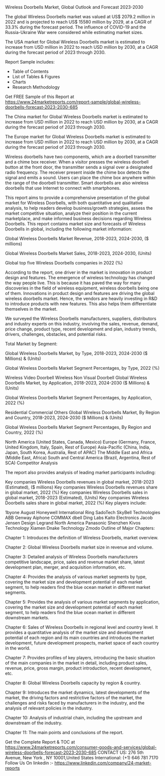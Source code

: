 Wireless Doorbells Market, Global Outlook and Forecast 2023-2030

The global Wireless Doorbells market was valued at US$ 2079.2 million in 2022 and is projected to reach US$ 15580 million by 2029, at a CAGR of 33.3% during the forecast period. The influence of COVID-19 and the Russia-Ukraine War were considered while estimating market sizes.

The USA market for Global Wireless Doorbells market is estimated to increase from USD million in 2022 to reach USD million by 2030, at a CAGR during the forecast period of 2023 through 2030.

Report Sample includes:
- Table of Contents
- List of Tables & Figures
- Charts
- Research Methodology

Get FREE Sample of this Report at https://www.24marketreports.com/report-sample/global-wireless-doorbells-forecast-2023-2030-685

The China market for Global Wireless Doorbells market is estimated to increase from USD million in 2022 to reach USD million by 2030, at a CAGR during the forecast period of 2023 through 2030.

The Europe market for Global Wireless Doorbells market is estimated to increase from USD million in 2022 to reach USD million by 2030, at a CAGR during the forecast period of 2023 through 2030.

Wireless doorbells have two components, which are a doorbell transmitter and a chime box receiver. When a visitor presses the wireless doorbell button at the front door, the transmitter sends a signal over a designated radio frequency. The receiver present inside the chime box detects the signal and emits a sound. Users can place the chime box anywhere within the range of the doorbell transmitter. Smart doorbells are also wireless doorbells that use Internet to connect with smartphones.

This report aims to provide a comprehensive presentation of the global market for Wireless Doorbells, with both quantitative and qualitative analysis, to help readers develop business/growth strategies, assess the market competitive situation, analyze their position in the current marketplace, and make informed business decisions regarding Wireless Doorbells. This report contains market size and forecasts of Wireless Doorbells in global, including the following market information:

Global Wireless Doorbells Market Revenue, 2018-2023, 2024-2030, ($ millions)

Global Wireless Doorbells Market Sales, 2018-2023, 2024-2030, (Units)

Global top five Wireless Doorbells companies in 2022 (%)

According to the report, one driver in the market is innovation in product design and features. The emergence of wireless technology has changed the way people live. This is because it has paved the way for many discoveries in the field of wireless equipment, wireless doorbells being one of them. Innovations in product design and features are driving the global wireless doorbells market. Hence, the vendors are heavily investing in R&D to introduce products with new features. This also helps them differentiate themselves in the market.

We surveyed the Wireless Doorbells manufacturers, suppliers, distributors and industry experts on this industry, involving the sales, revenue, demand, price change, product type, recent development and plan, industry trends, drivers, challenges, obstacles, and potential risks.

Total Market by Segment:

Global Wireless Doorbells Market, by Type, 2018-2023, 2024-2030 ($ Millions) & (Units)

Global Wireless Doorbells Market Segment Percentages, by Type, 2022 (%)

Wireless Video Doorbell
Wireless Non Visual Doorbell
Global Wireless Doorbells Market, by Application, 2018-2023, 2024-2030 ($ Millions) & (Units)

Global Wireless Doorbells Market Segment Percentages, by Application, 2022 (%)

Residential
Commercial
Others
Global Wireless Doorbells Market, By Region and Country, 2018-2023, 2024-2030 ($ Millions) & (Units)

Global Wireless Doorbells Market Segment Percentages, By Region and Country, 2022 (%)

North America (United States, Canada, Mexico)
Europe (Germany, France, United Kingdom, Italy, Spain, Rest of Europe)
Asia-Pacific (China, India, Japan, South Korea, Australia, Rest of APAC)
The Middle East and Africa (Middle East, Africa)
South and Central America (Brazil, Argentina, Rest of SCA)
Competitor Analysis

The report also provides analysis of leading market participants including:

Key companies Wireless Doorbells revenues in global market, 2018-2023 (Estimated), ($ millions)
Key companies Wireless Doorbells revenues share in global market, 2022 (%)
Key companies Wireless Doorbells sales in global market, 2018-2023 (Estimated), (Units)
Key companies Wireless Doorbells sales share in global market, 2022 (%)
Key players include:

1byone
August
Honeywell International
Ring
SadoTech
SkyBell Technologies
ABB Genway
Aiphone
COMMAX
dbell
Ding Labs
Kaito Electronics
Jacob Jensen Design
Legrand North America
Panasonic
Shenzhen Kivos Technology
Xiamen Dnake Technology
Zmodo
Outline of Major Chapters:

Chapter 1: Introduces the definition of Wireless Doorbells, market overview.

Chapter 2: Global Wireless Doorbells market size in revenue and volume.

Chapter 3: Detailed analysis of Wireless Doorbells manufacturers competitive landscape, price, sales and revenue market share, latest development plan, merger, and acquisition information, etc.

Chapter 4: Provides the analysis of various market segments by type, covering the market size and development potential of each market segment, to help readers find the blue ocean market in different market segments.

Chapter 5: Provides the analysis of various market segments by application, covering the market size and development potential of each market segment, to help readers find the blue ocean market in different downstream markets.

Chapter 6: Sales of Wireless Doorbells in regional level and country level. It provides a quantitative analysis of the market size and development potential of each region and its main countries and introduces the market development, future development prospects, market space of each country in the world.

Chapter 7: Provides profiles of key players, introducing the basic situation of the main companies in the market in detail, including product sales, revenue, price, gross margin, product introduction, recent development, etc.

Chapter 8: Global Wireless Doorbells capacity by region & country.

Chapter 9: Introduces the market dynamics, latest developments of the market, the driving factors and restrictive factors of the market, the challenges and risks faced by manufacturers in the industry, and the analysis of relevant policies in the industry.

Chapter 10: Analysis of industrial chain, including the upstream and downstream of the industry.

Chapter 11: The main points and conclusions of the report.

Get the Complete Report & TOC at https://www.24marketreports.com/consumer-goods-and-services/global-wireless-doorbells-forecast-2023-2030-685
CONTACT US:
276 5th Avenue, New York , NY 10001,United States
International: (+1) 646 781 7170
Follow Us On linkedin :- https://www.linkedin.com/company/24-market-reports
